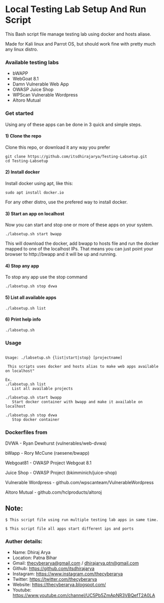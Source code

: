 # Local Testing Lab Setup And Run Script
 
This Bash script file manage testing lab using docker and hosts aliase.

Made for Kali linux and Parrot OS, but should work fine with pretty much any linux distro.

### Available testing labs

* bWAPP
* WebGoat 8.1
* Damn Vulnerable Web App
* OWASP Juice Shop
* WPScan Vulnerable Wordpress
* Altoro Mutual



### Get started 

Using any of these apps can be done in 3 quick and simple steps.

#### 1) Clone the repo
Clone this repo, or download it any way you prefer
```
git clone https://github.com/itsdhirajarya/Testing-Labsetup.git
cd Testing-Labsetup
```

#### 2) Install docker
Install docker using apt, like this: 
```
sudo apt install docker.io
```

For any other distro, use the prefered way to install docker.


#### 3) Start an app on localhost
Now you can start and stop one or more of these apps on your system.

```
./labsetup.sh start bwapp
```
This will download the docker, add bwapp to hosts file and run the docker
mapped to one of the localhost IPs.
That means you can just point your browser to http://bwapp and it will be up
and running.


#### 4) Stop any app
To stop any app use the stop command
```
./labsetup.sh stop dvwa
```

#### 5) List all available apps


```
./labsetup.sh list 
```

#### 6) Print help info
```
./labsetup.sh 
```


### Usage
```

Usage: ./labsetup.sh {list|start|stop} [projectname]

 This scripts uses docker and hosts alias to make web apps available on localhost"

Ex.
./labsetup.sh list
   List all available projects  

./labsetup.sh start bwapp
   Start docker container with bwapp and make it available on localhost  

./labsetup.sh stop dvwa
   Stop docker container

```

 ### Dockerfiles from
 DVWA                   - Ryan Dewhurst (vulnerables/web-dvwa)  

 bWapp                  - Rory McCune (raesene/bwapp)  

 Webgoat81             - OWASP Project  Webgoat 8.1

 Juice Shop             - OWASP Project (bkimminich/juice-shop)  

 Vulnerable Wordpress   - github.com/wpscanteam/VulnerableWordpress  

 Altoro Mutual          - github.com/hclproducts/altoroj  





## Note:

```
$ This script file using run multiple testing lab apps in same time.

$ This script file all apps start different ips and ports
```



 ### Auther details:


 * Name: Dhiraj Arya
 * Location: Patna Bihar
 * Gmail: thecyberarya@gmail.com / dhirajarya.ptn@gmail.com
 * Github: https://github.com/itsdhirajarya
 * Instagram: https://www.instagram.com/thecyberarya
 * Twitter: https://twitter.com/thecyberarya
 * Website: https://thecyberarya.blogspot.com/
 * Youtube: https://www.youtube.com/channel/UC5Pb5ZmApNR3VBQefT2A0LA